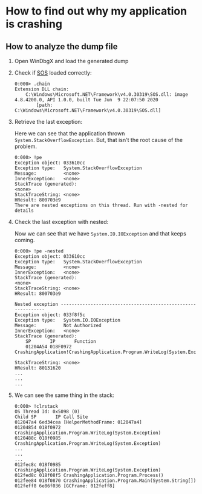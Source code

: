 # How to find out why my application is crashing

## How to analyze the dump file

1. Open WinDbgX and load the generated dump
2. Check if
   [SOS](https://github.com/dotnet/diagnostics/blob/master/documentation/sos-debugging-extension-windows.md)
   loaded correctly:

    ```text
    0:000> .chain
    Extension DLL chain:
        C:\Windows\Microsoft.NET\Framework\v4.0.30319\SOS.dll: image 4.8.4200.0, API 1.0.0, built Tue Jun  9 22:07:50 2020
            [path: C:\Windows\Microsoft.NET\Framework\v4.0.30319\SOS.dll]
    ```

3. Retrieve the last exception:

    Here we can see that the application thrown
    `System.StackOverflowException`. But, that isn't the root cause of the
    problem.

    ```text
    0:000> !pe
    Exception object: 033610cc
    Exception type:   System.StackOverflowException
    Message:          <none>
    InnerException:   <none>
    StackTrace (generated):
    <none>
    StackTraceString: <none>
    HResult: 800703e9
    There are nested exceptions on this thread. Run with -nested for details
    ```

4. Check the last exception with nested:

    Now we can see that we have `System.IO.IOException` and that keeps coming.

    ```text
    0:000> !pe -nested
    Exception object: 033610cc
    Exception type:   System.StackOverflowException
    Message:          <none>
    InnerException:   <none>
    StackTrace (generated):
    <none>
    StackTraceString: <none>
    HResult: 800703e9

    Nested exception -------------------------------------------------------------
    Exception object: 033f8f5c
    Exception type:   System.IO.IOException
    Message:          Not Authorized
    InnerException:   <none>
    StackTrace (generated):
        SP       IP       Function
        01204A54 018F0972 CrashingApplication!CrashingApplication.Program.WriteLog(System.Exception)+0x62

    StackTraceString: <none>
    HResult: 80131620
    ...
    ...
    ...
    ```

5. We can see the same thing in the stack:

    ```text
    0:000> !clrstack
    OS Thread Id: 0x5098 (0)
    Child SP       IP Call Site
    012047a4 6ed34cea [HelperMethodFrame: 012047a4]
    01204854 018f0972 CrashingApplication.Program.WriteLog(System.Exception)
    0120488c 018f0985 CrashingApplication.Program.WriteLog(System.Exception)
    ...
    ...
    ...
    012fec8c 018f0985 CrashingApplication.Program.WriteLog(System.Exception)
    012fed8c 018f08f5 CrashingApplication.Program.Process()
    012fee84 018f0870 CrashingApplication.Program.Main(System.String[])
    012feff8 6e86f036 [GCFrame: 012feff8]
    ```
